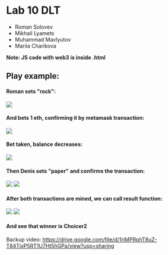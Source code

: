 # Lab 10 DLT
- Roman Solovev
- Mikhail Lyamets
- Muhammad Mavlyutov
- Mariia Charikova

**Note: JS code with web3 is inside .html**

## Play example:

#### Roman sets "rock":
![](https://i.imgur.com/fJnEFK7.png)
#### And bets 1 eth, confirming it by metamask transaction:
![](https://i.imgur.com/Marz5Kl.png)
#### Bet taken, balance decreases:
![](https://i.imgur.com/ox4b6O1.png)

#### Then Denis sets "paper" and confirms the transaction:
![](https://i.imgur.com/ojDB336.png)
![](https://i.imgur.com/rSaPdt9.png)


#### After both transactions are mined, we can call result function:
![](https://i.imgur.com/IXvYSDG.png)
![](https://i.imgur.com/7lpPxYi.png)

#### And see that winner is Choicer2

Backup video: https://drive.google.com/file/d/1riMPRphT8uZ-T84TjxP5RT1U7Ht5hGPa/view?usp=sharing
